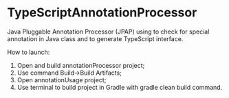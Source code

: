 # TypeScriptAnnotationProcessor
Java Pluggable Annotation Processor (JPAP) using to check for special annotation in Java class and to generate TypeScript interface.

How to launch:
1) Open and build annotationProcessor project;
2) Use command Build->Build Artifacts;
3) Open annotationUsage project;
4) Use terminal to build project in Gradle with gradle clean build command.
